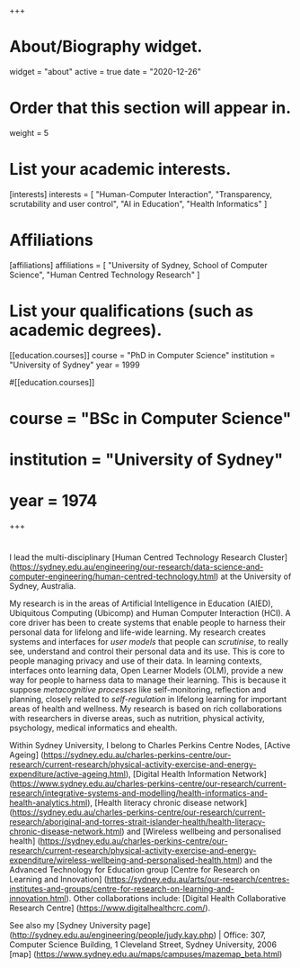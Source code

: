 +++
# About/Biography widget.
widget = "about"
active = true
date = "2020-12-26"

# Order that this section will appear in.
weight = 5

# List your academic interests.
[interests]
  interests = [
    "Human-Computer Interaction",
    "Transparency, scrutability and user control",
    "AI in Education",
    "Health Informatics"
  ]

# Affiliations
[affiliations]
  affiliations = [
	"University of Sydney, School of Computer Science",
	"Human Centred Technology Research"
  ]

# List your qualifications (such as academic degrees).
[[education.courses]]
  course = "PhD in Computer Science"
  institution = "University of Sydney"
  year = 1999

#[[education.courses]]
#  course = "BSc in Computer Science"
#  institution = "University of Sydney"
#  year = 1974

+++

# 

I lead the multi-disciplinary 
[Human Centred Technology Research Cluster]
(https://sydney.edu.au/engineering/our-research/data-science-and-computer-engineering/human-centred-technology.html)
at the University of Sydney, Australia. 


My research is in the areas of 
Artificial Intelligence in Education (AIED), 
Ubiquitous Computing (Ubicomp) and 
Human Computer Interaction (HCI). 
A core driver has been to create systems that enable people to harness 
their personal data for lifelong and life-wide learning.
My research creates systems and interfaces for *user models* that people can *scrutinise*,
to really see, understand and control their personal data and its use.
This is core to people managing privacy and use of their data.
In learning contexts, interfaces onto learning data, Open Learner Models (OLM), 
provide a new way for people to harness data to manage their learning.
This is because it suppose *metacognitive processes* like self-monitoring, reflection and planning,
closely related to *self-regulation* in lifelong learning for important areas of health and wellness.
My research is based on rich collaborations with researchers in diverse areas,
such as nutrition, physical activity, psychology, medical informatics and ehealth. 

Within Sydney University, I belong to Charles Perkins Centre Nodes,
[Active Ageing]
(https://sydney.edu.au/charles-perkins-centre/our-research/current-research/physical-activity-exercise-and-energy-expenditure/active-ageing.html),
[Digital Health Information Network]
(https://www.sydney.edu.au/charles-perkins-centre/our-research/current-research/integrative-systems-and-modelling/health-informatics-and-health-analytics.html),
[Health literacy chronic disease network]
(https://sydney.edu.au/charles-perkins-centre/our-research/current-research/aboriginal-and-torres-strait-islander-health/health-literacy-chronic-disease-network.html) and
[Wireless wellbeing and personalised health]
(https://sydney.edu.au/charles-perkins-centre/our-research/current-research/physical-activity-exercise-and-energy-expenditure/wireless-wellbeing-and-personalised-health.html) and the
Advanced Technology for Education group
[Centre for Research on Learning and Innovation]
(https://sydney.edu.au/arts/our-research/centres-institutes-and-groups/centre-for-research-on-learning-and-innovation.html).
Other collaborations include:
[Digital Health Collaborative Research Centre]
(https://www.digitalhealthcrc.com/).

See also my [Sydney University page] 
(http://sydney.edu.au/engineering/people/judy.kay.php) |
Office: 307, Computer Science Building, 1 Cleveland Street, Sydney University, 2006 [map]
(https://www.sydney.edu.au/maps/campuses/mazemap_beta.html)


